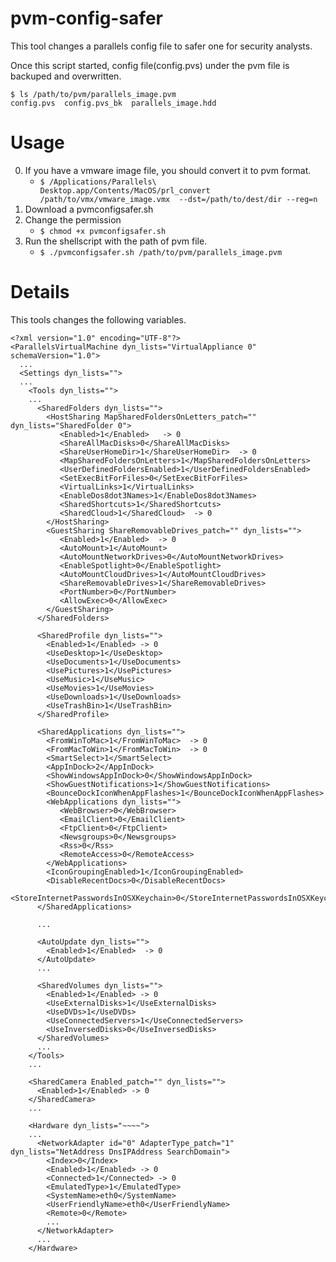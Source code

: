 # pvm-config-safer
This tool changes a parallels config file to safer one for security analysts.

Once this script started, config file(config.pvs) under the pvm file is backuped and overwritten.

```
$ ls /path/to/pvm/parallels_image.pvm
config.pvs  config.pvs_bk  parallels_image.hdd
```

# Usage
0. If you have a vmware image file, you should convert it to pvm format.
   - `$ /Applications/Parallels\ Desktop.app/Contents/MacOS/prl_convert /path/to/vmx/vmware_image.vmx  --dst=/path/to/dest/dir --reg=n`
1. Download a pvmconfigsafer.sh
2. Change the permission
   - `$ chmod +x pvmconfigsafer.sh`
3. Run the shellscript with the path of pvm file.
   - `$ ./pvmconfigsafer.sh /path/to/pvm/parallels_image.pvm`

# Details
This tools changes the following variables.

```
<?xml version="1.0" encoding="UTF-8"?>
<ParallelsVirtualMachine dyn_lists="VirtualAppliance 0" schemaVersion="1.0">
  ...
  <Settings dyn_lists="">
  ...
    <Tools dyn_lists="">
    ...
      <SharedFolders dyn_lists="">
        <HostSharing MapSharedFoldersOnLetters_patch="" dyn_lists="SharedFolder 0">
           <Enabled>1</Enabled>   -> 0
           <ShareAllMacDisks>0</ShareAllMacDisks>
           <ShareUserHomeDir>1</ShareUserHomeDir>  -> 0
           <MapSharedFoldersOnLetters>1</MapSharedFoldersOnLetters>
           <UserDefinedFoldersEnabled>1</UserDefinedFoldersEnabled>
           <SetExecBitForFiles>0</SetExecBitForFiles>
           <VirtualLinks>1</VirtualLinks>
           <EnableDos8dot3Names>1</EnableDos8dot3Names>
           <SharedShortcuts>1</SharedShortcuts>
           <SharedCloud>1</SharedCloud>  -> 0
        </HostSharing>
        <GuestSharing ShareRemovableDrives_patch="" dyn_lists="">
           <Enabled>1</Enabled>  -> 0
           <AutoMount>1</AutoMount>
           <AutoMountNetworkDrives>0</AutoMountNetworkDrives> 
           <EnableSpotlight>0</EnableSpotlight>
           <AutoMountCloudDrives>1</AutoMountCloudDrives>
           <ShareRemovableDrives>1</ShareRemovableDrives>
           <PortNumber>0</PortNumber>
           <AllowExec>0</AllowExec>
        </GuestSharing>
      </SharedFolders>

      <SharedProfile dyn_lists="">
        <Enabled>1</Enabled> -> 0
        <UseDesktop>1</UseDesktop>
        <UseDocuments>1</UseDocuments>
        <UsePictures>1</UsePictures>
        <UseMusic>1</UseMusic>
        <UseMovies>1</UseMovies>
        <UseDownloads>1</UseDownloads>
        <UseTrashBin>1</UseTrashBin>
      </SharedProfile>

      <SharedApplications dyn_lists="">
        <FromWinToMac>1</FromWinToMac>  -> 0
        <FromMacToWin>1</FromMacToWin>  -> 0
        <SmartSelect>1</SmartSelect>
        <AppInDock>2</AppInDock>
        <ShowWindowsAppInDock>0</ShowWindowsAppInDock>
        <ShowGuestNotifications>1</ShowGuestNotifications>
        <BounceDockIconWhenAppFlashes>1</BounceDockIconWhenAppFlashes>
        <WebApplications dyn_lists="">
           <WebBrowser>0</WebBrowser>
           <EmailClient>0</EmailClient>
           <FtpClient>0</FtpClient>
           <Newsgroups>0</Newsgroups>
           <Rss>0</Rss>
           <RemoteAccess>0</RemoteAccess>
        </WebApplications>
        <IconGroupingEnabled>1</IconGroupingEnabled>
        <DisableRecentDocs>0</DisableRecentDocs>
        <StoreInternetPasswordsInOSXKeychain>0</StoreInternetPasswordsInOSXKeychain>
      </SharedApplications>

      ...
      
      <AutoUpdate dyn_lists="">
        <Enabled>1</Enabled>  -> 0
      </AutoUpdate>
      ...

      <SharedVolumes dyn_lists="">
        <Enabled>1</Enabled> -> 0
        <UseExternalDisks>1</UseExternalDisks>
        <UseDVDs>1</UseDVDs>
        <UseConnectedServers>1</UseConnectedServers>
        <UseInversedDisks>0</UseInversedDisks>
      </SharedVolumes>
      ...
    </Tools>
    ...
    
    <SharedCamera Enabled_patch="" dyn_lists="">
      <Enabled>1</Enabled> -> 0
    </SharedCamera>
    ...

    <Hardware dyn_lists="~~~~">
    ...
      <NetworkAdapter id="0" AdapterType_patch="1" dyn_lists="NetAddress DnsIPAddress SearchDomain">
        <Index>0</Index>
        <Enabled>1</Enabled> -> 0
        <Connected>1</Connected> -> 0
        <EmulatedType>1</EmulatedType>
        <SystemName>eth0</SystemName>
        <UserFriendlyName>eth0</UserFriendlyName>
        <Remote>0</Remote>
        ...
      </NetworkAdapter>
      ...
    </Hardware>
```

